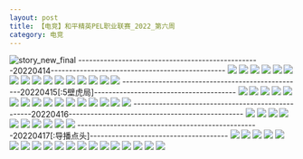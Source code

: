 ```yaml
---
layout: post
title: 【电竞】和平精英PEL职业联赛_2022_第六周
category: 电竞
---
```

![story_new_final](http://rjbwi03xh.hd-bkt.clouddn.com/img/story_new_final_0322.png)
--------------------------------------------------20220414------------------------------------------------
![](http://rjbwi03xh.hd-bkt.clouddn.com/img/pel-220414-1.png)
![](http://rjbwi03xh.hd-bkt.clouddn.com/img/pel-220414-2.png)
![](http://rjbwi03xh.hd-bkt.clouddn.com/img/pel-220414-3.png)
![](http://rjbwi03xh.hd-bkt.clouddn.com/img/pel-220414-4.png)
![](http://rjbwi03xh.hd-bkt.clouddn.com/img/pel-220414-5.png)
![](http://rjbwi03xh.hd-bkt.clouddn.com/img/pel-220414-6.png)
![](http://rjbwi03xh.hd-bkt.clouddn.com/img/pel-220414-7.png)
![](http://rjbwi03xh.hd-bkt.clouddn.com/img/pel-220414-8.png)
![](http://rjbwi03xh.hd-bkt.clouddn.com/img/pel-220414-9.png)
![](http://rjbwi03xh.hd-bkt.clouddn.com/img/pel-220414-10.png)
![](http://rjbwi03xh.hd-bkt.clouddn.com/img/pel-220414-11.png)
![](http://rjbwi03xh.hd-bkt.clouddn.com/img/pel-220414-12.png)
![](http://rjbwi03xh.hd-bkt.clouddn.com/img/pel-220414-13.png)
![](http://rjbwi03xh.hd-bkt.clouddn.com/img/pel-220414-14.png)
![](http://rjbwi03xh.hd-bkt.clouddn.com/img/pel-220414-15.png)
![](http://rjbwi03xh.hd-bkt.clouddn.com/img/pel-220414-16.png)
--------------------------------------------------20220415[:5壁虎局]---------------------------------------
![](http://rjbwi03xh.hd-bkt.clouddn.com/img/pel-220415-1.png)
![](http://rjbwi03xh.hd-bkt.clouddn.com/img/pel-220415-2.png)
![](http://rjbwi03xh.hd-bkt.clouddn.com/img/pel-220415-3.png)
![](http://rjbwi03xh.hd-bkt.clouddn.com/img/pel-220415-4.png)
![](http://rjbwi03xh.hd-bkt.clouddn.com/img/pel-220415-5.png)
![](http://rjbwi03xh.hd-bkt.clouddn.com/img/pel-220415-6.png)
![](http://rjbwi03xh.hd-bkt.clouddn.com/img/pel-220415-7.png)
![](http://rjbwi03xh.hd-bkt.clouddn.com/img/pel-220415-8.png)
![](http://rjbwi03xh.hd-bkt.clouddn.com/img/pel-220415-9.png)
![](http://rjbwi03xh.hd-bkt.clouddn.com/img/pel-220415-10.png)
![](http://rjbwi03xh.hd-bkt.clouddn.com/img/pel-220415-11.png)
![](http://rjbwi03xh.hd-bkt.clouddn.com/img/pel-220415-12.png)
![](http://rjbwi03xh.hd-bkt.clouddn.com/img/pel-220415-16.jpg)
![](http://rjbwi03xh.hd-bkt.clouddn.com/img/pel-220415-13.png)
![](http://rjbwi03xh.hd-bkt.clouddn.com/img/pel-220415-14.png)
![](http://rjbwi03xh.hd-bkt.clouddn.com/img/pel-220415-15.png)
--------------------------------------------------20220416------------------------------------------------
![](http://rjbwi03xh.hd-bkt.clouddn.com/img/pel-220416-1.png)
![](http://rjbwi03xh.hd-bkt.clouddn.com/img/pel-220416-2.png)
![](http://rjbwi03xh.hd-bkt.clouddn.com/img/pel-220416-3.png)
![](http://rjbwi03xh.hd-bkt.clouddn.com/img/pel-220416-4.png)
![](http://rjbwi03xh.hd-bkt.clouddn.com/img/pel-220416-5.png)
![](http://rjbwi03xh.hd-bkt.clouddn.com/img/pel-220416-6.png)
![](http://rjbwi03xh.hd-bkt.clouddn.com/img/pel-220416-7.png)
![](http://rjbwi03xh.hd-bkt.clouddn.com/img/pel-220416-8.png)
![](http://rjbwi03xh.hd-bkt.clouddn.com/img/pel-220416-9.png)
![](http://rjbwi03xh.hd-bkt.clouddn.com/img/pel-220416-10.png)
--------------------------------------------------20220417[:导播点头]--------------------------------------
![](http://rjbwi03xh.hd-bkt.clouddn.com/img/pel-220417-1.png)
![](http://rjbwi03xh.hd-bkt.clouddn.com/img/pel-220417-2.png)
![](http://rjbwi03xh.hd-bkt.clouddn.com/img/pel-220417-3.png)
![](http://rjbwi03xh.hd-bkt.clouddn.com/img/pel-220417-4.png)
![](http://rjbwi03xh.hd-bkt.clouddn.com/img/pel-220417-5.png)
![](http://rjbwi03xh.hd-bkt.clouddn.com/img/pel-220417-6.png)
![](http://rjbwi03xh.hd-bkt.clouddn.com/img/pel-220417-7.png)
![](http://rjbwi03xh.hd-bkt.clouddn.com/img/pel-220417-8.png)
![](http://rjbwi03xh.hd-bkt.clouddn.com/img/pel-220417-9.png)
![](http://rjbwi03xh.hd-bkt.clouddn.com/img/pel-220417-10.png)
![](http://rjbwi03xh.hd-bkt.clouddn.com/img/pel-220417-11.png)
![](http://rjbwi03xh.hd-bkt.clouddn.com/img/pel-220417-12.png)
![](http://rjbwi03xh.hd-bkt.clouddn.com/img/pel-220417-16.jpg)
![](http://rjbwi03xh.hd-bkt.clouddn.com/img/pel-220417-13.png)
![](http://rjbwi03xh.hd-bkt.clouddn.com/img/pel-220417-14.png)
![](http://rjbwi03xh.hd-bkt.clouddn.com/img/pel-220417-15.png)
![](http://rjbwi03xh.hd-bkt.clouddn.com/img/pel-220417-16.png)
![](http://rjbwi03xh.hd-bkt.clouddn.com/img/pel-220417-17.png)
![](http://rjbwi03xh.hd-bkt.clouddn.com/img/pel-220417-18.png)

  




